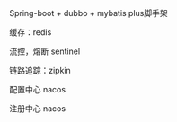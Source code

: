 Spring-boot + dubbo + mybatis plus脚手架

缓存：redis

流控，熔断  sentinel

链路追踪：zipkin

配置中心 nacos

注册中心 nacos